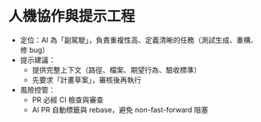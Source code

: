 # 人機協作與提示工程

- 定位：AI 為「副駕駛」，負責重複性高、定義清晰的任務（測試生成、重構、修 bug）
- 提示建議：
  - 提供完整上下文（路徑、檔案、期望行為、驗收標準）
  - 先要求「計畫草案」，審核後再執行
- 風險控管：
  - PR 必經 CI 檢查與審查
  - AI PR 自動標籤與 rebase，避免 non-fast-forward 阻塞